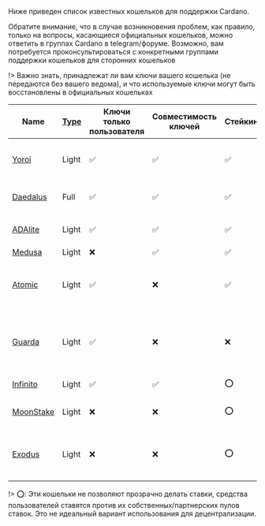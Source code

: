 
Ниже приведен список известных кошельков для поддержки Cardano.

Обратите внимание, что в случае возникновения проблем, как правило, только на вопросы, касающиеся официальных кошельков, можно ответить в группах Cardano в telegram/форуме. Возможно, вам потребуется проконсультироваться с конкретными группами поддержки кошельков для сторонних кошельков

!> Важно знать, принадлежат ли вам ключи вашего кошелька (не передаются без вашего ведома), и что используемые ключи могут быть восстановлены в официальных кошельках

|Name       |[Type][1]|Ключи только пользователя|Совместимость ключей|Стейкинг|Поддержка аппаратных кошельков |Open Source|Создатель|Platforms|
|-----------|---------|-------------------------|--------------------|--------|-------------------------------|-----------|---------|---------|
|[Yoroi]    |Light    |✅                      |✅                  |✅      |Ledger Nano S/X, Trezor Model T|[✅](https://github.com/emurgo/yoroi-frontend)|[Emurgo](https://emurgo.io)|Chromium Extension, Android, IPhone| 
|[Daedalus] |Full     |✅                      |✅                  |✅      |Ledger Nano S/X, Trezor Model T|[✅](https://github.com/input-output-hk/daedalus)|[IOG](https://iohk.io)|Windows, MacOS, Linux|
|[ADAlite]  |Light    |✅                      |✅                  |✅      |Ledger Nano S/X, Trezor Model T|[✅](https://github.com/vacuumlabs/adalite)|[VacuumLabs](https://www.vacuumlabs.com/)|Web|
|[Medusa]   |Light    |❌                      |✅                  |✅      |❌                           |❌|[Denis Kalinin](https://t.me/Fell_x27)|Web|
|[Atomic]   |Light    |✅                      |❌                  |✅      |❌                           |❌|[Atomic]|Windows, MacOS, Linux, Android, IPhone|
|[Guarda]   |Light    |✅                      |❌                  |❌      |❌                           |❌|[Guarda]|Chromium extension, Web, Windows, Android, IPhone|
|[Infinito] |Light    |✅                      |✅                  |⭕      |❌                           |[❌](https://github.com/infinityblockchainlabs)|[Infinito]|Android, Iphone|
|[MoonStake]|Light    |❌                      |❌                  |⭕      |❌                           |❌|[MoonStake]|Web, Android, IPhone|
|[Exodus]   |Light    |❌                      |❌                  |⭕      |❌                           |❌|[Exodus]|Windows, MacOS, Linux, Android, IPhone|

!> ⭕: Эти кошельки не позволяют прозрачно делать ставки, средства пользователей ставятся против их собственных/партнерских пулов ставок. Это не идеальный вариант использования для децентрализации.

[1]: Wallets/types.md#software-wallets
[Daedalus]: https://daedaluswallet.io
[Yoroi]: https://yoroi-wallet.com
[ADAlite]: https://www.adalite.io
[Medusa]: https://adawallet.io/
[Atomic]: https://atomicwallet.io/
[Guarda]: https://guarda.com
[Exodus]: https://www.exodus.io/
[Infinito]: https://www.infinitowallet.io
[MoonStake]: https://moonstake.io/
